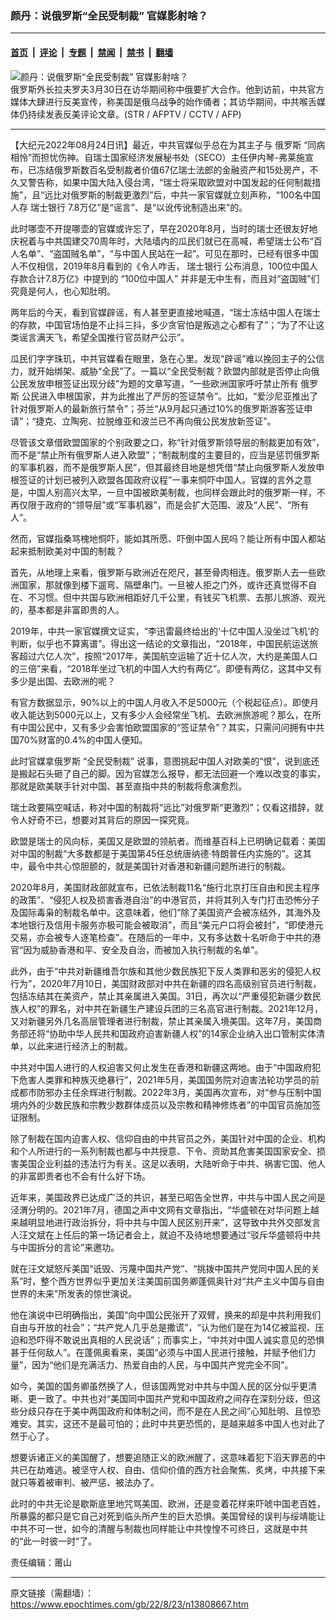 ### 颜丹：说俄罗斯“全民受制裁” 官媒影射啥？

---

#### [首页](../../../..?n13808667) &nbsp;|&nbsp; [评论](../../../../../epoch-comment?n13808667) &nbsp;|&nbsp; [专题](../../../../../epoch-special?n13808667) &nbsp;|&nbsp; [禁闻](../../../../../epoch-news?n13808667) &nbsp;|&nbsp; [禁书](../../../../../books?n13808667) &nbsp;|&nbsp; [翻墙](https://github.com/gfw-breaker/nogfw/blob/master/README.md?n13808667)


<div><img alt="颜丹：说俄罗斯“全民受制裁” 官媒影射啥？" class="attachment-djy_600_400 size-djy_600_400 wp-post-image" src="https://i.epochtimes.com/assets/uploads/2022/04/id13692142-000_327B2CV_cut-600x400.jpg"/>
<div class="caption">
 俄罗斯外长拉夫罗夫3月30日在访华期间称中俄要扩大合作。他到访前，中共官方媒体大肆进行反美宣传，称美国是俄乌战争的始作俑者；其访华期间，中共喉舌媒体仍持续发表反美评论文章。(STR / AFPTV / CCTV / AFP)
</div></div><hr/><div class="post_content" id="artbody" itemprop="articleBody">
 <!-- article content begin -->
 <p>
  【大纪元2022年08月24日讯】最近，中共官媒似乎总在为其主子与
  <ok href="https://www.epochtimes.com/gb/tag/%E4%BF%84%E7%BD%97%E6%96%AF.html">
   俄罗斯
  </ok>
  “同病相怜”而担忧伤神。自瑞士国家经济发展秘书处（SECO）主任伊内琴-弗莱施宣布，已冻结俄罗斯数百名受制裁者价值67亿瑞士法郎的金融资产和15处房产，不久又警告称，如果中国大陆入侵台湾，“瑞士将采取欧盟对中国发起的任何制裁措施”，且“远比对俄罗斯的制裁更激烈”后，中共一家官媒就立刻声称，“100名中国人存
  <ok href="https://www.epochtimes.com/gb/tag/%E7%91%9E%E5%A3%AB%E9%93%B6%E8%A1%8C.html">
   瑞士银行
  </ok>
  7.8万亿”是“谣言”、是“以讹传讹制造出来”的。
 </p>
 <p>
  此时哪壶不开提哪壶的官媒或许忘了，早在2020年8月，当时的瑞士还很友好地庆祝着与中共国建交70周年时，大陆墙内的瓜民们就已在高喊，希望瑞士公布“百人名单”、“盗国贼名单”，“与中国人民站在一起”。可见在那时，已经有很多中国人不仅相信，2019年8月看到的《令人咋舌，
  <ok href="https://www.epochtimes.com/gb/tag/%E7%91%9E%E5%A3%AB%E9%93%B6%E8%A1%8C.html">
   瑞士银行
  </ok>
  公布消息，100位中国人存款合计7.8万亿》中提到的
  <ok href="https://www.epochtimes.com/gb/tag/%E2%80%9C100%E4%BD%8D%E4%B8%AD%E5%9B%BD%E4%BA%BA%E2%80%9D.html">
   “100位中国人”
  </ok>
  并非是无中生有，而且对“盗国贼”们究竟是何人，也心知肚明。
 </p>
 <p>
  两年后的今天，看到官媒辟谣，有人甚至更直接地喊道，“瑞士冻结中国人在瑞士的存款，中国官场怕是不止抖三抖，多少贪官怕是叛逃之心都有了”；“为了不让这类谣言满天飞，希望全国推行官员财产公示”。
 </p>
 <p>
  瓜民们字字珠玑，中共官媒看在眼里，急在心里。发现“辟谣”难以挽回主子的公信力，就开始绑架、威胁“全民”了。一篇以“全民受制裁？欧盟内部就是否停止向俄公民发放申根签证出现分歧”为题的文章写道，“一些欧洲国家呼吁禁止所有
  <ok href="https://www.epochtimes.com/gb/tag/%E4%BF%84%E7%BD%97%E6%96%AF.html">
   俄罗斯
  </ok>
  公民进入申根国家，并为此推出了严厉的签证禁令”。比如，“爱沙尼亚推出了针对俄罗斯人的最新旅行禁令”；芬兰“从9月起只通过10%的俄罗斯游客签证申请”；“捷克、立陶宛、拉脱维亚和波兰已不再向俄公民发放新签证”。
 </p>
 <p>
  尽管该文章借欧盟国家的个别政要之口，称“针对俄罗斯领导层的制裁更加有效”，而不是“禁止所有俄罗斯人进入欧盟”；“制裁制度的主要目的，应当是惩罚俄罗斯的军事机器，而不是俄罗斯人民”，但其最终目地是想凭借“禁止向俄罗斯人发放申根签证的计划已被列入欧盟各国政府议程”一事来恫吓中国人。官媒的言外之意是，中国人别高兴太早，一旦中国被欧美制裁，也同样会跟此时的俄罗斯一样，不再仅限于政府的“领导层”或“军事机器”，而是会扩大范围、波及“人民”、“所有人”。
 </p>
 <p>
  然而，官媒指桑骂槐地恫吓，能如其所愿、吓倒中国人民吗？能让所有中国人都站起来抵制欧美对中国的制裁？
 </p>
 <p>
  首先，从地理上来看，俄罗斯与欧洲近在咫尺，甚至骨肉相连。俄罗斯人去一些欧洲国家，那就像到楼下遛弯、隔壁串门。一旦被人拒之门外，或许还真觉得不自在、不习惯。但中共国与欧洲相距好几千公里，有钱买飞机票、去那儿旅游、观光的，基本都是非富即贵的人。
 </p>
 <p>
  2019年，中共一家官媒撰文证实，“李迅雷最终给出的‘十亿中国人没坐过飞机’的判断，似乎也不算离谱”。得出这一结论的文章指出，“2018年，中国民航运送旅客超过六亿人次”，按照“2017年，美国航空运输了近十亿人次，大约是美国人口的三倍”来看，“2018年坐过飞机的中国人大约有两亿”。即便有两亿，这其中又有多少是出国、去欧洲的呢？
 </p>
 <p>
  有官方数据显示，90%以上的中国人月收入不足5000元（个税起征点）。即使月收入能达到5000元以上，又有多少人会经常坐飞机、去欧洲旅游呢？那么，在所有中国公民中，又有多少会害怕欧盟国家的“签证禁令”？其实，只需问问拥有中共国70%财富的0.4%的中国人便知。
 </p>
 <p>
  此时官媒拿俄罗斯
  <ok href="https://www.epochtimes.com/gb/tag/%E2%80%9C%E5%85%A8%E6%B0%91%E5%8F%97%E5%88%B6%E8%A3%81%E2%80%9D.html">
   “全民受制裁”
  </ok>
  说事，意图挑起中国人对欧美的“恨”，说到底还是搬起石头砸了自己的脚。因为官媒怎么报导，都无法回避一个难以改变的事实，那就是欧美联手针对中国、甚至直指中共的制裁将愈演愈烈。
 </p>
 <p>
  瑞士政要隔空喊话，称对中国的制裁将“远比”对俄罗斯“更激烈”；仅看这措辞，就令人好奇不已，想要对其背后的原因一探究竟。
 </p>
 <p>
  欧盟是瑞士的风向标，美国又是欧盟的领航者。而维基百科上已明确记载着：美国对中国的制裁“大多数都是于美国第45任总统唐纳德·特朗普任内实施的”。这其中，最令中共心惊胆颤的，就是美国针对香港和新疆问题所进行的制裁。
 </p>
 <p>
  2020年8月，美国财政部就宣布，已依法制裁11名“施行北京打压自由和民主程序的政策”、“侵犯人权及损害香港自治”的中港官员，并将其列入专门打击恐怖分子及国际毒枭的制裁名单中。这意味着，他们“除了美国资产会被冻结外，其海外及本地银行及信用卡服务亦极可能会被取消”，而且“美元户口将会被封”，“即使港元交易，亦会被专人逐笔检查”。在随后的一年中，又有多达数十名听命于中共的港官“因为威胁香港和平、安全及自治，而被加入执行制裁的名单”。
 </p>
 <p>
  此外，由于“中共对新疆维吾尔族和其他少数民族犯下反人类罪和恶劣的侵犯人权行为”，2020年7月10日，美国财政部对中共在新疆的四名高级别官员进行制裁，包括冻结其在美资产，禁止其亲属进入美国。31日，再次以“严重侵犯新疆少数民族人权”的罪名，对中共在新疆生产建设兵团的三名高官进行制裁。2021年12月，又对新疆另外几名高层管理者进行制裁，禁止其亲属入境美国。这年7月，美国商务部还将“协助中华人民共和国政府迫害新疆人权”的14家企业纳入出口管制实体清单，以此来进行经济上的制裁。
 </p>
 <p>
  中共对中国人进行的人权迫害又何止发生在香港和新疆这两地。由于“中国政府犯下危害人类罪和种族灭绝暴行”，2021年5月，美国国务院对迫害法轮功学员的前成都市防邪办主任余辉进行制裁。2022年3月，美国再次宣布，对“参与压制中国境内外的少数民族和宗教少数群体成员以及宗教和精神修炼者”的中国官员施加签证限制。
 </p>
 <p>
  除了制裁在国内迫害人权、信仰自由的中共官员之外，美国针对中国的企业、机构和个人所进行的一系列制裁也都与中共授意、下令、资助其危害美国国家安全、损害美国企业利益的违法行为有关。这足以表明，大陆听命于中共、祸害它国、他人的非富即贵者也不会有什么好下场。
 </p>
 <p>
  近年来，美国政界已达成广泛的共识，甚至已昭告全世界，中共与中国人民之间是泾渭分明的。2021年7月，德国之声中文网有文章指出，“华盛顿在对华问题上越来越明显地进行政治拆分，将中共与中国人民区别开来”，这导致中共外交部发言人汪文斌在上任后的第一场记者会上，就迫不及待地想要通过“驳斥华盛顿将中共与中国拆分的言论”来邀功。
 </p>
 <p>
  就在汪文斌怒斥美国“诋毁、污蔑中国共产党”、“挑拨中国共产党同中国人民的关系”时，整个西方世界似乎更加关注美国前国务卿蓬佩奥针对“共产主义中国与自由世界的未来”所发表的惊世演说。
 </p>
 <p>
  他在演说中已明确指出，美国“向中国公民张开了双臂，换来的却是中共利用我们自由与开放的社会”；“共产党人几乎总是撒谎”，“认为他们是在为14亿被监视、压迫和恐吓得不敢说出真相的人民说话”；而事实上，“中共对中国人诚实意见的恐惧甚于任何敌人”。在蓬佩奥看来，美国“必须与中国人民进行接触，并赋予他们力量”，因为“他们是充满活力、热爱自由的人民，与中国共产党完全不同”。
 </p>
 <p>
  如今，美国的国务卿虽然换了人，但该国两党对中共与中国人民的区分似乎更清晰、更一致了。中共也对“美国同中国共产党和中国政府之间存在深刻分歧，但这些分歧只存在于美中两国政府和体制之间，而不是在人民之间”心知肚明、且惊恐难安。其实，这还不是最可怕的；此时中共更恐慌的，是越来越多中国人也对此了然于心了。
 </p>
 <p>
  想要诉诸正义的美国醒了，想要追随正义的欧洲醒了，这意味着犯下滔天罪恶的中共已在劫难逃。被坚守人权、自由、信仰价值的西方社会聚焦、炙烤，中共接下来就只等着被审判、被严惩、被法办了。
 </p>
 <p>
  此时的中共无论是歇斯底里地咒骂美国、欧洲，还是变着花样来吓唬中国老百姓，所暴露的都只是它自己对死到临头所产生的巨大恐惧。美国曾经的误判与绥靖能让中共不可一世，如今的清醒与制裁也同样能让中共惶惶不可终日，这就是中共的“此一时彼一时”了。
 </p>
 <p>
  责任编辑：莆山
 </p>
 <!-- article content end -->
 <div id="below_article_ad">
 </div>
</div>


---

原文链接（需翻墙）：https://www.epochtimes.com/gb/22/8/23/n13808667.htm